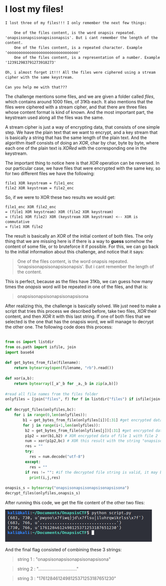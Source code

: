# I lost my files!
```
I lost three of my files!!! I only remember the next few things:

    One of the files content, is the word onapsis repeated. 'onapsisonapsisonapsisonapsis'. But i cant remember the length of the content.
    One of the files content, is a repeated character. Example 'oooooooooooooooooooooooooooooooo'
    One of the files content, is a representation of a number. Example '123912983791273918273'

Oh, i almost forget it!!! All the files were ciphered using a stream cipher with the same keystream.

Can you help me with that???
```

The challenge mentions some files, and we are given a folder called *files*, which contains around 1000 files, of 31Kb each. It also mentions that the files were ciphered with a stream cipher, and that there are three files whose content format is kind of known. And the most important part, the keystream used along all the files was the same.

A stream cipher is just a way of encrypting data, that consists of one simple step. We have the plain text that we want to encrypt, and a key stream that is basically a string that has the same length of the plain text. And the algorithm itself consists of doing an *XOR*, char by char, byte by byte, where each one of the plain text is *XORed* with the corresponding one in the keystream.

The important thing to notice here is that *XOR* operation can be reversed. In our particular case, we have files that were encrypted with the same key, so for two different files we have the following:
```
file1 XOR keystream = file1_enc
file2 XOR keystream = file2_enc
```
So, if we were to XOR these two results we would get:
```
file1_enc XOR file2_enc 
= (file1 XOR keystream) XOR (file2 XOR keystream)
= (file1 XOR file2) XOR (keystream XOR keystream) <-- XOR is commutative
= file1 XOR file2
```
The result is basically an *XOR* of the initial content of both files. The only thing that we are missing here is if there is a way to **guess** somehow the content of some file, or to bruteforce it if possible. For this, we can go back to the initial information about this challenge, and notice that it says:
>One of the files content, is the word onapsis repeated. 'onapsisonapsisonapsisonapsis'. But i cant remember the length of the content.

This is perfect, because as the files have 31Kb, we can guess how many times the *onapsis* word will be repeated in one of the files, and that is: 
> onapsisonapsisonapsisonapsisona

After realizing this, the challenge is basically solved. We just need to make a script that tries this process we described before, take two files, *XOR* their content, and then *XOR* it with this last string. If one of both files that we selected is the one that has the onapsis word, we will manage to decrypt the other one. The following code does this process:

```python

from os import listdir
from os.path import isfile, join
import base64

def get_bytes_from_file(filename):  
    return bytearray(open(filename, "rb").read())

def xor(a,b):
    return bytearray([_a^_b for _a,_b in zip(a,b)])

#read all file names from the files folder
onlyfiles = [join("files", f) for f in listdir("files") if isfile(join("files", f))]

def decrypt_files(onlyfiles,bc):
	for i in range(0,len(onlyfiles)):
	    b1 = get_bytes_from_file(onlyfiles[i])[:31] #get encrypted data from file 1
	    for j in range(i+1,len(onlyfiles)):
		 b2 = get_bytes_from_file(onlyfiles[j])[:31] #get encrypted data from file 2
		 p1p2 = xor(b1,b2) # XOR encrypted data of file 1 with file 2
		 num = xor(p1p2,bc) # XOR this result with the string "onapsisonapsisonapsisonapsisona"
		 res = ""
		 try:
		   res = num.decode("utf-8")
		 except:
		   res = ""
		 if res != "": #if the decrypted file string is valid, it may be one of the files we are looking for
		   print(i,j,res)

onapsis_s = bytearray("onapsisonapsisonapsisonapsisona")
decrypt_files(onlyfiles,onapsis_s)

```

After running this code, we get the file content of the other two files:

![alt text][flag]

[flag]: flag.png

And the final flag consisted of combining these 3 strings:
> string 1 : "onapsisonapsisonapsisonapsisona"

> string 2 : "..............................."

> string 3 : "1761284612498125371253187651230"
